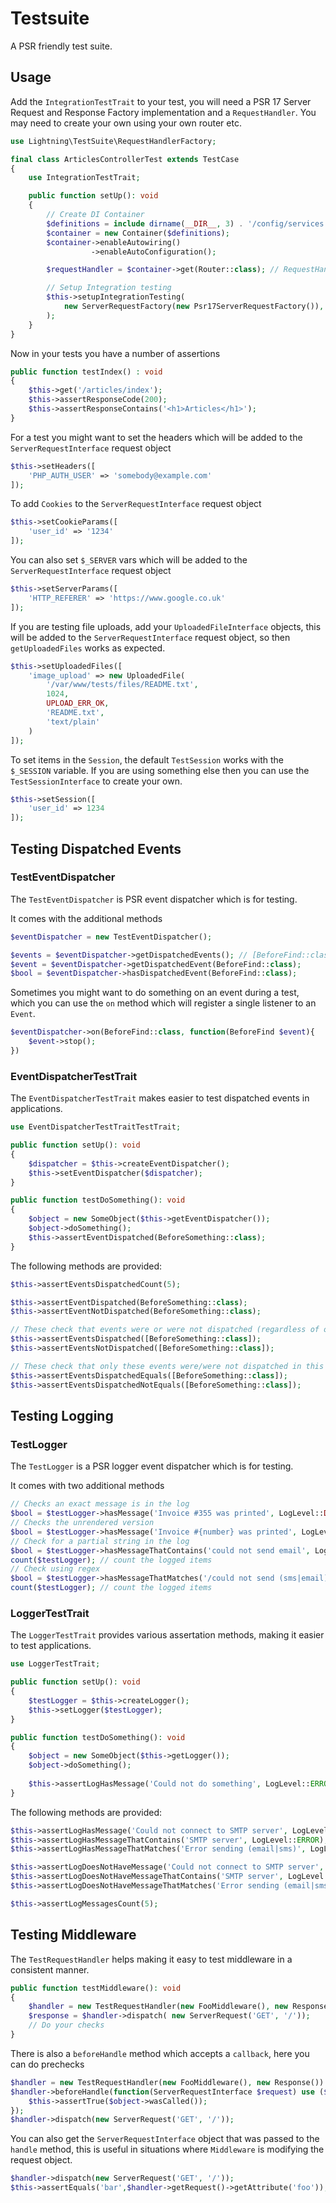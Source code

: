 # Testsuite

A PSR friendly test suite.

## Usage

Add the `IntegrationTestTrait` to your test, you will need a PSR 17 Server Request and Response Factory implementation
and a `RequestHandler`. You may need to create your own using your own router etc.


```php
use Lightning\TestSuite\RequestHandlerFactory;

final class ArticlesControllerTest extends TestCase
{
    use IntegrationTestTrait;

    public function setUp(): void
    {
        // Create DI Container
        $definitions = include dirname(__DIR__, 3) . '/config/services.php';
        $container = new Container($definitions);
        $container->enableAutowiring()
                  ->enableAutoConfiguration();

        $requestHandler = $container->get(Router::class); // RequestHandlerInterface

        // Setup Integration testing
        $this->setupIntegrationTesting(
            new ServerRequestFactory(new Psr17ServerRequestFactory()), new Psr17ResponseFactory(), $requestHandler, new TestSession()
        );
    }
}
```

Now in your tests you have a number of assertions


```php
public function testIndex() : void 
{
    $this->get('/articles/index');
    $this->assertResponseCode(200);
    $this->assertResponseContains('<h1>Articles</h1>');
}
```

For a test you might want to set the headers which will be added to the `ServerRequestInterface` request object

```php
$this->setHeaders([
    'PHP_AUTH_USER' => 'somebody@example.com'
]);
```

To add `Cookies` to the `ServerRequestInterface` request object

```php
$this->setCookieParams([
    'user_id' => '1234'
]);
```

You can also set `$_SERVER` vars which will be added to the `ServerRequestInterface` request object

```php
$this->setServerParams([
    'HTTP_REFERER' => 'https://www.google.co.uk'
]);
```

If you are testing file uploads, add your `UploadedFileInterface` objects, this will be added to the `ServerRequestInterface` request object, so then `getUploadedFiles` works as expected.

```php
$this->setUploadedFiles([
    'image_upload' => new UploadedFile(
        '/var/www/tests/files/README.txt',
        1024,
        UPLOAD_ERR_OK,
        'README.txt',
        'text/plain'
    )
]);
```

To set items in the `Session`, the default `TestSession` works with the `$_SESSION` variable. If you are using something else then you can use the `TestSessionInterface` to create your own.

```php
$this->setSession([
    'user_id' => 1234
]);
```

## Testing Dispatched Events

### TestEventDispatcher

The `TestEventDispatcher` is PSR event dispatcher which is for testing.

It comes with the additional methods

```php
$eventDispatcher = new TestEventDispatcher();

$events = $eventDispatcher->getDispatchedEvents(); // [BeforeFind::class]
$event = $eventDispatcher->getDispatchedEvent(BeforeFind::class);
$bool = $eventDispatcher->hasDispatchedEvent(BeforeFind::class);
```

Sometimes you might want to do something on an event during a test, which you can use the `on` method which will register
a single listener to an `Event`.

```php
$eventDispatcher->on(BeforeFind::class, function(BeforeFind $event){
    $event->stop();
})
```

### EventDispatcherTestTrait

The `EventDispatcherTestTrait` makes easier to test dispatched events in applications.

```php
use EventDispatcherTestTraitTestTrait;

public function setUp(): void 
{
    $dispatcher = $this->createEventDispatcher();
    $this->setEventDispatcher($dispatcher);
}

public function testDoSomething(): void 
{
    $object = new SomeObject($this->getEventDispatcher());
    $object->doSomething();
    $this->assertEventDispatched(BeforeSomething::class);
}
```

The following methods are provided:

```php
$this->assertEventsDispatchedCount(5);

$this->assertEventDispatched(BeforeSomething::class);
$this->assertEventNotDispatched(BeforeSomething::class);

// These check that events were or were not dispatched (regardless of order or other events being dispatched)
$this->assertEventsDispatched([BeforeSomething::class]);
$this->assertEventsNotDispatched([BeforeSomething::class]);

// These check that only these events were/were not dispatched in this order
$this->assertEventsDispatchedEquals([BeforeSomething::class]); 
$this->assertEventsDispatchedNotEquals([BeforeSomething::class]);
```

## Testing Logging

### TestLogger

The `TestLogger` is a PSR logger event dispatcher which is for testing.

It comes with two additional methods

```php
// Checks an exact message is in the log
$bool = $testLogger->hasMessage('Invoice #355 was printed', LogLevel::DEBUG);
// Checks the unrendered version
$bool = $testLogger->hasMessage('Invoice #{number} was printed', LogLevel::DEBUG, false)
// Check for a partial string in the log
$bool = $testLogger->hasMessageThatContains('could not send email', LogLevel::ERROR);
count($testLogger); // count the logged items
// Check using regex
$bool = $testLogger->hasMessageThatMatches('/could not send (sms|email)/', LogLevel::ERROR);
count($testLogger); // count the logged items
```

### LoggerTestTrait

The `LoggerTestTrait` provides various assertation methods, making it easier to test applications.

```php
use LoggerTestTrait;

public function setUp(): void 
{
    $testLogger = $this->createLogger();
    $this->setLogger($testLogger);
}

public function testDoSomething(): void 
{
    $object = new SomeObject($this->getLogger());
    $object->doSomething();
    
    $this->assertLogHasMessage('Could not do something', LogLevel::ERROR);
}
```

The following methods are provided:

```php
$this->assertLogHasMessage('Could not connect to SMTP server', LogLevel::ERROR);
$this->assertLogHasMessageThatContains('SMTP server', LogLevel::ERROR);
$this->assertLogHasMessageThatMatches('Error sending (email|sms)', LogLevel::ERROR);

$this->assertLogDoesNotHaveMessage('Could not connect to SMTP server', LogLevel::ERROR);
$this->assertLogDoesNotHaveMessageThatContains('SMTP server', LogLevel::ERROR);
$this->assertLogDoesNotHaveMessageThatMatches('Error sending (email|sms)', LogLevel::ERROR);

$this->assertLogMessagesCount(5);
```

## Testing Middleware

The `TestRequestHandler` helps making it easy to test middleware in a consistent manner.

```php
public function testMiddleware(): void
{
    $handler = new TestRequestHandler(new FooMiddleware(), new Response())
    $response = $handler->dispatch( new ServerRequest('GET', '/'));
    // Do your checks
}
```

There is also a `beforeHandle` method which accepts a `callback`, here you can do prechecks

```php
$handler = new TestRequestHandler(new FooMiddleware(), new Response())
$handler->beforeHandle(function(ServerRequestInterface $request) use ($object){
    $this->assertTrue($object->wasCalled());
});
$handler->dispatch(new ServerRequest('GET', '/'));
```

You can also get the `ServerRequestInterface` object that was passed to the `handle` method, this is useful in situations where `Middleware` is modifying the request object.

```php
$handler->dispatch(new ServerRequest('GET', '/'));
$this->assertEquals('bar',$handler->getRequest()->getAttribute('foo'));
```
